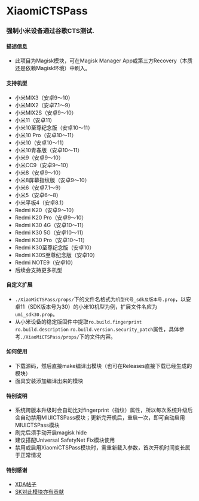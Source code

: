 # XiaomiCTSPass
### 强制小米设备通过谷歌CTS测试.

#### 描述信息
- 此项目为Magisk模块，可在Magisk Manager App或第三方Recovery（本质还是依赖Magisk环境）中刷入。

#### 支持机型
- 小米MIX3（安卓9～10）
- 小米MIX2（安卓7.1～9）
- 小米MIX2S（安卓9～10）
- 小米11（安卓11）
- 小米10至尊纪念版（安卓10～11）
- 小米10 Pro（安卓10～11）
- 小米10（安卓10～11）
- 小米10青春版（安卓10～11）
- 小米9（安卓9～10）
- 小米CC9（安卓9～10）
- 小米8（安卓9～10）
- 小米8屏幕指纹版（安卓9～10）
- 小米6（安卓7.1～9）
- 小米5（安卓6～8）
- 小米平板4（安卓8.1）
- Redmi K20（安卓9～10）
- Redmi K20 Pro（安卓9～10）
- Redmi K30 4G（安卓10～11）
- Redmi K30 5G（安卓10～11）
- Redmi K30 Pro（安卓10～11）
- Redmi K30至尊纪念版（安卓10）
- Redmi K30S至尊纪念版（安卓10）
- Redmi NOTE9（安卓10）
- 后续会支持更多机型

#### 自定义扩展
- `./XiaoMiCTSPass/props/`下的文件名格式为`机型代号_sdk及版本号.prop`，以安卓11（SDK版本号为30）的小米10机型为例，扩展文件名应为`umi_sdk30.prop`。
- 从小米设备的稳定版固件中提取`ro.build.fingerprint` `ro.build.description` `ro.build.version.security_patch`属性，具体参考`./XiaoMiCTSPass/props/`下的文件内容。

#### 如何使用
- 下载源码，然后直接make编译出模块（也可在Releases直接下载已经生成的模块）
- 面具安装添加编译出来的模块

#### 特别说明
- 系统跨版本升级时会自动比对fingerprint（指纹）属性，所以每次系统升级后会自动禁用MIUICTSPass模块；更新完开机后，重启一次，即可自动启用MIUICTSPass模块
- 刷完后须手动开启magisk hide
- 建议搭配Universal SafetyNet Fix模块使用
- 禁用或启用XiaomiCTSPass模块时，需重新载入参数，首次开机时间变长属于正常情况

#### 特别感谢
- [XDA帖子](https://forum.xda-developers.com/t/module-magiskhide-props-config-safetynet-prop-edits-and-more-v5-4-0.3789228/)
- [SK对此模块亦有贡献](https://github.com/sekaiacg)

